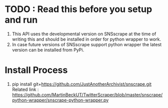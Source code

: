 # TODO : Read this before you setup and run

1. This API uses the developmental version on SNSscrape at the time of writing this and should be installed in order for python wrapper to work.
2. In case future versions of SNSscrape support python wrapper the latest version can be installed from PyPi.

# Install Process
1. pip install git+https://github.com/JustAnotherArchivist/snscrape.git
Related link : https://github.com/MartinBeckUT/TwitterScraper/blob/master/snscrape/python-wrapper/snscrape-python-wrapper.py